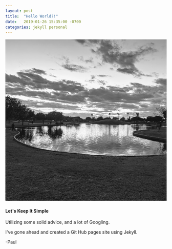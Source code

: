 ```yaml
---
layout: post
title:  "Hello World?!"
date:   2019-01-26 15:35:00 -0700
categories: jekyll personal
---
```


![image1](/assets/park.jpg "Copyright Paul Maxey 2019")
#### Let's Keep It Simple
Utilizing some solid advice, and a lot of Googling.

I've gone ahead and created a Git Hub pages site 
using Jekyll.

-Paul
